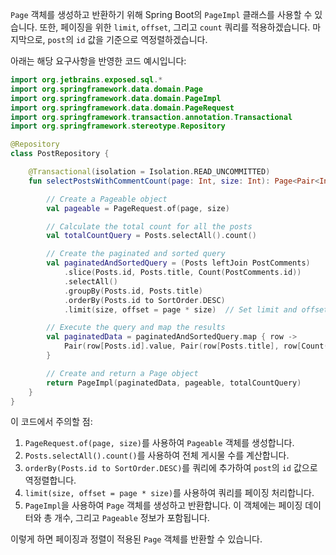 `Page` 객체를 생성하고 반환하기 위해 Spring Boot의 `PageImpl` 클래스를 사용할 수 있습니다. 또한, 페이징을 위한 `limit`, `offset`, 그리고 `count` 쿼리를 적용하겠습니다. 마지막으로, `post`의 `id` 값을 기준으로 역정렬하겠습니다.

아래는 해당 요구사항을 반영한 코드 예시입니다:

```kotlin
import org.jetbrains.exposed.sql.*
import org.springframework.data.domain.Page
import org.springframework.data.domain.PageImpl
import org.springframework.data.domain.PageRequest
import org.springframework.transaction.annotation.Transactional
import org.springframework.stereotype.Repository

@Repository
class PostRepository {

    @Transactional(isolation = Isolation.READ_UNCOMMITTED)
    fun selectPostsWithCommentCount(page: Int, size: Int): Page<Pair<Int, Pair<String, Int>>> {

        // Create a Pageable object
        val pageable = PageRequest.of(page, size)

        // Calculate the total count for all the posts
        val totalCountQuery = Posts.selectAll().count()

        // Create the paginated and sorted query
        val paginatedAndSortedQuery = (Posts leftJoin PostComments)
            .slice(Posts.id, Posts.title, Count(PostComments.id))
            .selectAll()
            .groupBy(Posts.id, Posts.title)
            .orderBy(Posts.id to SortOrder.DESC)
            .limit(size, offset = page * size)  // Set limit and offset

        // Execute the query and map the results
        val paginatedData = paginatedAndSortedQuery.map { row ->
            Pair(row[Posts.id].value, Pair(row[Posts.title], row[Count(PostComments.id)]))
        }

        // Create and return a Page object
        return PageImpl(paginatedData, pageable, totalCountQuery)
    }
}
```

이 코드에서 주의할 점:

1. `PageRequest.of(page, size)`를 사용하여 `Pageable` 객체를 생성합니다.
2. `Posts.selectAll().count()`를 사용하여 전체 게시물 수를 계산합니다.
3. `orderBy(Posts.id to SortOrder.DESC)`를 쿼리에 추가하여 `post`의 `id` 값으로 역정렬합니다.
4. `limit(size, offset = page * size)`를 사용하여 쿼리를 페이징 처리합니다.
5. `PageImpl`을 사용하여 `Page` 객체를 생성하고 반환합니다. 이 객체에는 페이징 데이터와 총 개수, 그리고 `Pageable` 정보가 포함됩니다.

이렇게 하면 페이징과 정렬이 적용된 `Page` 객체를 반환할 수 있습니다.
